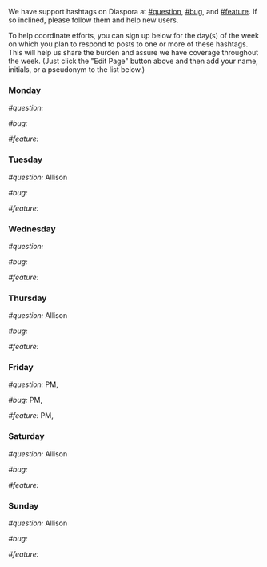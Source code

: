 We have support hashtags on Diaspora at [#question](https://joindiaspora.com/tags/question), [#bug](https://joindiaspora.com/tags/bug), and [#feature](https://joindiaspora.com/tags/feature).  If so inclined, please follow them and help new users.  

To help coordinate efforts, you can sign up below for the day(s) of the week on which you plan to respond to posts to one or more of these hashtags.  This will help us share the burden and assure we have coverage throughout the week.  (Just click the "Edit Page" button above and then add your name, initials, or a pseudonym to the list below.)

### Monday

_\#question:_  

_\#bug:_ 

_\#feature:_ 

### Tuesday

_\#question:_ Allison

_\#bug:_

_\#feature:_

### Wednesday

_\#question:_

_\#bug:_

_\#feature:_

### Thursday

_\#question:_ Allison

_\#bug:_

_\#feature:_

### Friday

_\#question:_ PM, 

_\#bug:_ PM, 

_\#feature:_ PM, 

### Saturday

_\#question:_ Allison

_\#bug:_

_\#feature:_

### Sunday
_\#question:_ Allison

_\#bug:_

_\#feature:_